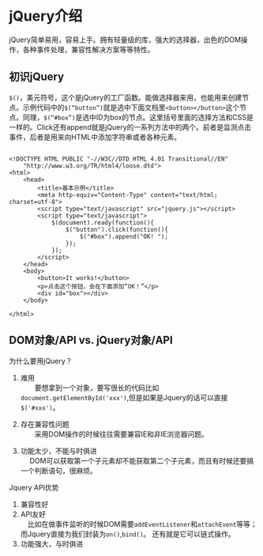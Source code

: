 # jQuery介绍

jQuery简单易用，容易上手。拥有轻量级的库，强大的选择器，出色的DOM操作，各种事件处理，兼容性解决方案等等特性。

## 初识jQuery
`$()`，美元符号，这个是jQuery的工厂函数。能做选择器来用，也能用来创建节点。示例代码中的`$(“button”)`就是选中下面文档里`<button></button>`这个节点。同理，`$(“#box”)`是选中ID为box的节点。这里括号里面的选择方法和CSS是一样的。Click还有append就是jQuery的一系列方法中的两个。前者是监测点击事件，后者是用来向HTML中添加字符串或者各种元素。

```

<!DOCTYPE HTML PUBLIC "-//W3C//DTD HTML 4.01 Transitional//EN"
	"http://www.w3.org/TR/html4/loose.dtd">
<html>
	<head>
		<title>基本示例</title>
		<meta http-equiv="Content-Type" content="text/html; charset=utf-8">
		<script type="text/javascript" src="jquery.js"></script>
		<script type="text/javascript">
			$(document).ready(function(){
				$("button").click(function(){
					$("#box").append("OK! ");
				});
			});
		</script>
	</head>
	<body>
		<button>It works!</button>
        <p>点击这个按钮，会在下面添加“OK！”</p>
		<div id="box"></div>
	</body>
	
</html>
```

## DOM对象/API vs. jQuery对象/API

为什么要用jQuery？   
1. 难用  
　　要想拿到一个对象，要写很长的代码比如`document.getElementById('xxx')`,但是如果是Jquery的话可以直接`$('#xxx')`。

2. 存在兼容性问题  
　　采用DOM操作的时候往往需要兼容IE和非IE浏览器问题。

3. 功能太少，不能与时俱进  
　 DOM可以获取第一个子元素却不能获取第二个子元素，而且有时候还要搞一个判断语句，很麻烦。

Jquery API优势  
1. 兼容性好
2. API友好  
　比如在做事件监听的时候DOM需要`addEventListener`和`attachEvent`等等；而Jquery直接为我们封装为`on()`,`bind()`。 还有就是它可以链式操作。
3. 功能强大，与时俱进  




